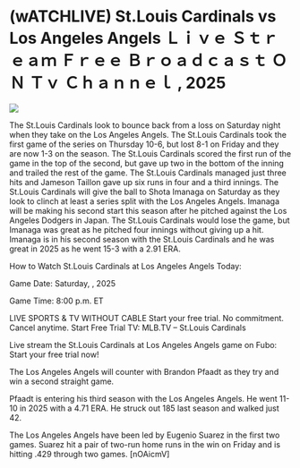 # (wATCHLIVE) St.Louis Cardinals vs Los Angeles Angels Ｌｉｖｅ Ｓｔｒｅａｍ Ｆｒｅｅ Ｂｒｏａｄｃａｓｔ ＯＮ Ｔｖ Ｃｈａｎｎｅｌ , 2025  
  
  
[![](https://i.imgur.com/qSNzIqt.png)](https://movie.rssnews.media/hmQosWXjF.php)  
  
The St.Louis Cardinals look to bounce back from a loss on Saturday night when they take on the Los Angeles Angels. The St.Louis Cardinals took the first game of the series on Thursday 10-6, but lost 8-1 on Friday and they are now 1-3 on the season. The St.Louis Cardinals scored the first run of the game in the top of the second, but gave up two in the bottom of the inning and trailed the rest of the game. The St.Louis Cardinals managed just three hits and Jameson Taillon gave up six runs in four and a third innings. The St.Louis Cardinals will give the ball to Shota Imanaga on Saturday as they look to clinch at least a series split with the Los Angeles Angels. Imanaga will be making his second start this season after he pitched against the Los Angeles Dodgers in Japan. The St.Louis Cardinals would lose the game, but Imanaga was great as he pitched four innings without giving up a hit. Imanaga is in his second season with the St.Louis Cardinals and he was great in 2025 as he went 15-3 with a 2.91 ERA.

How to Watch St.Louis Cardinals at Los Angeles Angels Today:

Game Date: Saturday, , 2025

Game Time: 8:00 p.m. ET

LIVE SPORTS & TV WITHOUT CABLE
Start your free trial. No commitment. Cancel anytime.
Start Free Trial
TV: MLB.TV – St.Louis Cardinals

Live stream the St.Louis Cardinals at Los Angeles Angels game on Fubo: Start your free trial now!

The Los Angeles Angels will counter with Brandon Pfaadt as they try and win a second straight game.

Pfaadt is entering his third season with the Los Angeles Angels. He went 11-10 in 2025 with a 4.71 ERA. He struck out 185 last season and walked just 42.

The Los Angeles Angels have been led by Eugenio Suarez in the first two games. Suarez hit a pair of two-run home runs in the win on Friday and is hitting .429 through two games. [nOAicmV]